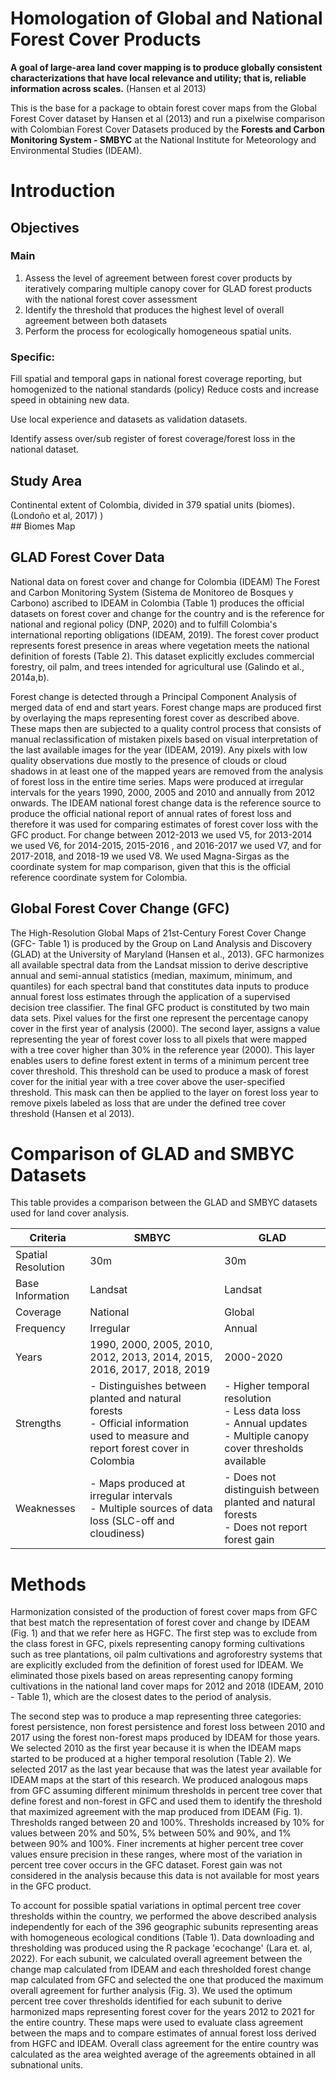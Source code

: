 # Homologation of Global and National Forest Cover Products

**A goal of large-area land cover mapping is to produce globally consistent characterizations that have local relevance and utility; that is, reliable information across scales.** (Hansen et al 2013)

This is the base for a package to obtain forest cover maps from the Global Forest Cover dataset by Hansen et al (2013) and run a pixelwise comparison with Colombian Forest Cover Datasets produced by the **Forests and Carbon Monitoring System - SMBYC** at the National Institute for Meteorology and Environmental Studies (IDEAM).

# Introduction

## Objectives

### Main

1.  Assess the level of agreement between forest cover products by iteratively comparing multiple canopy cover for GLAD forest products with the national forest cover assessment
2.  Identify the threshold that produces the highest level of overall agreement between both datasets
3.  Perform the process for ecologically homogeneous spatial units.

### Specific:

Fill spatial and temporal gaps in national forest coverage reporting, but homogenized to the national standards (policy) Reduce costs and increase speed in obtaining new data.

Use local experience and datasets as validation datasets.

Identify assess over/sub register of forest coverage/forest loss in the national dataset.

## Study Area

Continental extent of Colombia, divided in 379 spatial units (biomes). (Londoño et al, 2017) )\
\## Biomes Map

## GLAD Forest Cover Data

National data on forest cover and change for Colombia (IDEAM) The Forest and Carbon Monitoring System (Sistema de Monitoreo de Bosques y Carbono) ascribed to IDEAM in Colombia (Table 1) produces the official datasets on forest cover and change for the country and is the reference for national and regional policy (DNP, 2020) and to fulfill Colombia's international reporting obligations (IDEAM, 2019). The forest cover product represents forest presence in areas where vegetation meets the national definition of forests (Table 2). This dataset explicitly excludes commercial forestry, oil palm, and trees intended for agricultural use (Galindo et al., 2014a,b).

Forest change is detected through a Principal Component Analysis of merged data of end and start years. Forest change maps are produced first by overlaying the maps representing forest cover as described above. These maps then are subjected to a quality control process that consists of manual reclassification of mistaken pixels based on visual interpretation of the last available images for the year (IDEAM, 2019). Any pixels with low quality observations due mostly to the presence of clouds or cloud shadows in at least one of the mapped years are removed from the analysis of forest loss in the entire time series. Maps were produced at irregular intervals for the years 1990, 2000, 2005 and 2010 and annually from 2012 onwards. The IDEAM national forest change data is the reference source to produce the official national report of annual rates of forest loss and therefore it was used for comparing estimates of forest cover loss with the GFC product. For change between 2012-2013 we used V5, for 2013-2014 we used V6, for 2014-2015, 2015-2016 , and 2016-2017 we used V7, and for 2017-2018, and 2018-19 we used V8. We used Magna-Sirgas as the coordinate system for map comparison, given that this is the official reference coordinate system for Colombia.

## Global Forest Cover Change (GFC)

The High-Resolution Global Maps of 21st-Century Forest Cover Change (GFC- Table 1) is produced by the Group on Land Analysis and Discovery (GLAD) at the University of Maryland (Hansen et al., 2013). GFC harmonizes all available spectral data from the Landsat mission to derive descriptive annual and semi-annual statistics (median, maximum, minimum, and quantiles) for each spectral band that constitutes data inputs to produce annual forest loss estimates through the application of a supervised decision tree classifier. The final GFC product is constituted by two main data sets. Pixel values for the first one represent the percentage canopy cover in the first year of analysis (2000). The second layer, assigns a value representing the year of forest cover loss to all pixels that were mapped with a tree cover higher than 30% in the reference year (2000). This layer enables users to define forest extent in terms of a minimum percent tree cover threshold. This threshold can be used to produce a mask of forest cover for the initial year with a tree cover above the user-specified threshold. This mask can then be applied to the layer on forest loss year to remove pixels labeled as loss that are under the defined tree cover threshold (Hansen et al 2013).

# Comparison of GLAD and SMBYC Datasets

This table provides a comparison between the GLAD and SMBYC datasets used for land cover analysis.

| Criteria           | SMBYC                                                                                                                              | GLAD                                                                                                                  |
|-----------------|-----------------------------|---------------------------|
| Spatial Resolution | 30m                                                                                                                                | 30m                                                                                                                   |
| Base Information   | Landsat                                                                                                                            | Landsat                                                                                                               |
| Coverage           | National                                                                                                                           | Global                                                                                                                |
| Frequency          | Irregular                                                                                                                          | Annual                                                                                                                |
| Years              | 1990, 2000, 2005, 2010, 2012, 2013, 2014, 2015, 2016, 2017, 2018, 2019                                                             | 2000-2020                                                                                                             |
| Strengths          | \- Distinguishes between planted and natural forests<br>- Official information used to measure and report forest cover in Colombia | \- Higher temporal resolution<br>- Less data loss<br>- Annual updates<br>- Multiple canopy cover thresholds available |
| Weaknesses         | \- Maps produced at irregular intervals<br>- Multiple sources of data loss (SLC-off and cloudiness)                                | \- Does not distinguish between planted and natural forests<br>- Does not report forest gain                          |

# Methods

Harmonization consisted of the production of forest cover maps from GFC that best match the representation of forest cover and change by IDEAM (Fig. 1) and that we refer here as HGFC. The first step was to exclude from the class forest in GFC, pixels representing canopy forming cultivations such as tree plantations, oil palm cultivations and agroforestry systems that are explicitly excluded from the definition of forest used for IDEAM. We eliminated those pixels based on areas representing canopy forming cultivations in the national land cover maps for 2012 and 2018 (IDEAM, 2010 - Table 1), which are the closest dates to the period of analysis.

The second step was to produce a map representing three categories: forest persistence, non forest persistence and forest loss between 2010 and 2017 using the forest non-forest maps produced by IDEAM for those years. We selected 2010 as the first year because it is when the IDEAM maps started to be produced at a higher temporal resolution (Table 2). We selected 2017 as the last year because that was the latest year available for IDEAM maps at the start of this research. We produced analogous maps from GFC assuming different minimum thresholds in percent tree cover that define forest and non-forest in GFC and used them to identify the threshold that maximized agreement with the map produced from IDEAM (Fig. 1). Thresholds ranged between 20 and 100%. Thresholds increased by 10% for values between 20% and 50%, 5% between 50% and 90%, and 1% between 90% and 100%. Finer increments at higher percent tree cover values ensure precision in these ranges, where most of the variation in percent tree cover occurs in the GFC dataset. Forest gain was not considered in the analysis because this data is not available for most years in the GFC product.

To account for possible spatial variations in optimal percent tree cover thresholds within the country, we performed the above described analysis independently for each of the 396 geographic subunits representing areas with homogeneous ecological conditions (Table 1). Data downloading and thresholding was produced using the R package 'ecochange' (Lara et. al, 2022). For each subunit, we calculated overall agreement between the change map calculated from IDEAM and each thresholded forest change map calculated from GFC and selected the one that produced the maximum overall agreement for further analysis (Fig. 3). We used the optimum percent tree cover thresholds identified for each subunit to derive harmonized maps representing forest cover for the years 2012 to 2021 for the entire country. These maps were used to evaluate class agreement between the maps and to compare estimates of annual forest loss derived from HGFC and IDEAM. Overall class agreement for the entire country was calculated as the area weighted average of the agreements obtained in all subnational units.
